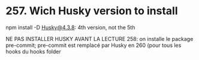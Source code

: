 # 257. Wich Husky version to install

npm install -D Husky@4.3.8: 4th version, not the 5th

NE PAS INSTALLER HUSKY AVANT LA LECTURE 258: on installe le package pre-commit; pre-commit est remplacé par Husky en 260 (pour tous les hooks du hooks folder
